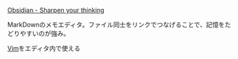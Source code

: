 
 


[Obsidian - Sharpen your thinking](https://obsidian.md/)

MarkDownのメモエディタ。ファイル同士をリンクでつなげることで、記憶をたどりやすいのが強み。

[Vim](Vim.md)をエディタ内で使える